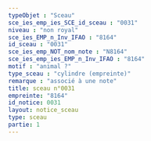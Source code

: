 ```yaml
---
typeObjet : "Sceau"
sce_ies_emp_ies_SCE_id_sceau : "0031"
niveau : "non royal"
sce_ies_EMP_n_Inv_IFAO : "8164"
id_sceau : "0031"
sce_ies_emp_NOT_nom_note : "N8164"
sce_ies_emp_ies_EMP_n_Inv_IFAO : "8164"
motif : "animal ?"
type_sceau : "cylindre (empreinte)"
remarque : "associé à une note"
title: sceau n°0031
empreinte: "8164"
id_notice: 0031
layout: notice_sceau
type: sceau
partie: 1
---
```

